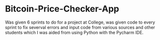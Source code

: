 # Bitcoin-Price-Checker-App
Was given 6 sprints to do for a project at College, was given code to every sprint to fix severval errors and input code from various sources and other students which I was aided from using Python with the Pycharm IDE.
